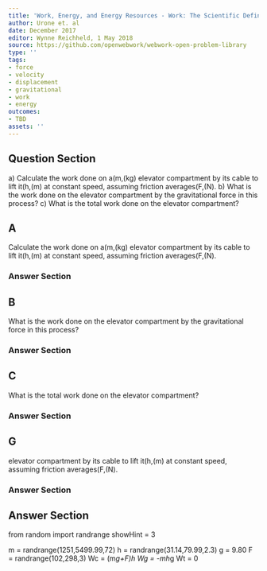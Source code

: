 ```yaml
---
title: 'Work, Energy, and Energy Resources - Work: The Scientific Definition'
author: Urone et. al
date: December 2017
editor: Wynne Reichheld, 1 May 2018
source: https://github.com/openwebwork/webwork-open-problem-library
type: ''
tags:
- force
- velocity
- displacement
- gravitational
- work
- energy
outcomes:
- TBD
assets: ''
---
```


## Question Section 

a) Calculate the work done on a(m,(kg) elevator compartment by its cable to lift it(h,(m) at constant speed, assuming friction averages(F,(N). 
b) What is the work done on the elevator compartment by the gravitational force in this process? 
c) What is the total work done on the elevator compartment?
## A
Calculate the work done on a(m,(kg) elevator compartment by its cable to lift it(h,(m) at constant speed, assuming friction averages(F,(N). 
### Answer Section
## B
What is the work done on the elevator compartment by the gravitational force in this process? 
### Answer Section
## C
What is the total work done on the elevator compartment?
### Answer Section
## G
elevator compartment by its cable to lift it(h,(m) at constant speed, assuming friction averages(F,(N). 
### Answer Section


## Answer Section

from random import randrange
showHint = 3

m = randrange(1251,5499.99,72)
h = randrange(31.14,79.99,2.3)
g = 9.80
F = randrange(102,298,3)
Wc = (m*g+F)*h
Wg = -m*h*g
Wt = 0